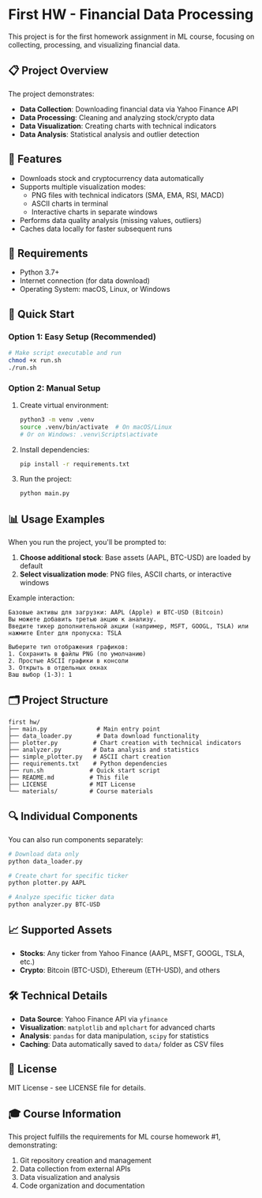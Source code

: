 # First HW - Financial Data Processing

This project is for the first homework assignment in ML course, focusing on collecting, processing, and visualizing financial data.

## 📋 Project Overview

The project demonstrates:
- **Data Collection**: Downloading financial data via Yahoo Finance API
- **Data Processing**: Cleaning and analyzing stock/crypto data
- **Data Visualization**: Creating charts with technical indicators
- **Data Analysis**: Statistical analysis and outlier detection

## 🎯 Features

- Downloads stock and cryptocurrency data automatically
- Supports multiple visualization modes:
  - PNG files with technical indicators (SMA, EMA, RSI, MACD)
  - ASCII charts in terminal
  - Interactive charts in separate windows
- Performs data quality analysis (missing values, outliers)
- Caches data locally for faster subsequent runs

## 🔧 Requirements

- Python 3.7+
- Internet connection (for data download)
- Operating System: macOS, Linux, or Windows

## 🚀 Quick Start

### Option 1: Easy Setup (Recommended)
```bash
# Make script executable and run
chmod +x run.sh
./run.sh
```

### Option 2: Manual Setup
1. Create virtual environment:
   ```bash
   python3 -m venv .venv
   source .venv/bin/activate  # On macOS/Linux
   # Or on Windows: .venv\Scripts\activate
   ```

2. Install dependencies:
   ```bash
   pip install -r requirements.txt
   ```

3. Run the project:
   ```bash
   python main.py
   ```

## 📊 Usage Examples

When you run the project, you'll be prompted to:
1. **Choose additional stock**: Base assets (AAPL, BTC-USD) are loaded by default
2. **Select visualization mode**: PNG files, ASCII charts, or interactive windows

Example interaction:
```
Базовые активы для загрузки: AAPL (Apple) и BTC-USD (Bitcoin)
Вы можете добавить третью акцию к анализу.
Введите тикер дополнительной акции (например, MSFT, GOOGL, TSLA) или нажмите Enter для пропуска: TSLA

Выберите тип отображения графиков:
1. Сохранить в файлы PNG (по умолчанию)
2. Простые ASCII графики в консоли
3. Открыть в отдельных окнах
Ваш выбор (1-3): 1
```

## 🗂️ Project Structure

```
first hw/
├── main.py              # Main entry point
├── data_loader.py       # Data download functionality
├── plotter.py          # Chart creation with technical indicators
├── analyzer.py         # Data analysis and statistics
├── simple_plotter.py   # ASCII chart creation
├── requirements.txt    # Python dependencies
├── run.sh             # Quick start script
├── README.md          # This file
├── LICENSE            # MIT License
└── materials/         # Course materials
```

## 🔍 Individual Components

You can also run components separately:

```bash
# Download data only
python data_loader.py

# Create chart for specific ticker
python plotter.py AAPL

# Analyze specific ticker data
python analyzer.py BTC-USD
```

## 📈 Supported Assets

- **Stocks**: Any ticker from Yahoo Finance (AAPL, MSFT, GOOGL, TSLA, etc.)
- **Crypto**: Bitcoin (BTC-USD), Ethereum (ETH-USD), and others

## 🛠️ Technical Details

- **Data Source**: Yahoo Finance API via `yfinance`
- **Visualization**: `matplotlib` and `mplchart` for advanced charts
- **Analysis**: `pandas` for data manipulation, `scipy` for statistics
- **Caching**: Data automatically saved to `data/` folder as CSV files

## 📄 License

MIT License - see LICENSE file for details.

## 🎓 Course Information

This project fulfills the requirements for ML course homework #1, demonstrating:
1. Git repository creation and management
2. Data collection from external APIs
3. Data visualization and analysis
4. Code organization and documentation 